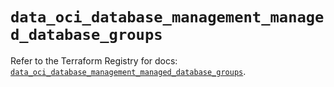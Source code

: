 # `data_oci_database_management_managed_database_groups`

Refer to the Terraform Registry for docs: [`data_oci_database_management_managed_database_groups`](https://registry.terraform.io/providers/hashicorp/oci/7.19.0/docs/data-sources/database_management_managed_database_groups).
